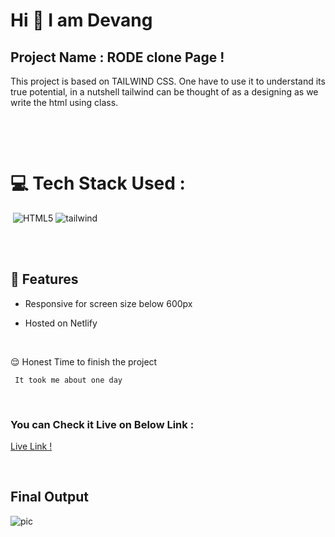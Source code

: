 # Hi 👋 I am Devang 
 


## Project Name : **RODE clone Page !**

 
This project is based on TAILWIND CSS. One have to use it to understand its true potential, in a nutshell tailwind can be thought of as a   designing as we write the html using class. 

</br>

​

# 💻 Tech Stack Used :

​
![HTML5](https://img.shields.io/badge/-Html-red)
![tailwind](https://img.shields.io/badge/-Tailwind-blue) 

</br>
​

## 📝 Features

- Responsive for screen size below 600px

- Hosted on Netlify

</br>

😌 Honest Time to finish the project

     It took me about one day

</br>

### You can Check it Live on Below Link :


[Live Link !]()

</br>

##  Final Output

![pic](./pic.png)
</br>



​

